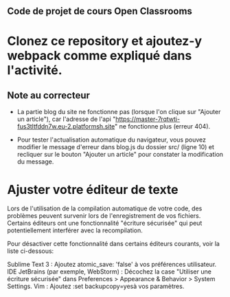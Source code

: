 ## Code de projet de cours Open Classrooms ##
Clonez ce repository et ajoutez-y webpack comme expliqué dans l'activité.
==========================================================================

## Note au correcteur ##

- La partie blog du site ne fonctionne pas (lorsque l'on clique sur "Ajouter un article"), car l'adresse de l'api "https://master-7rqtwti-fus3tltfddn7w.eu-2.platformsh.site" ne fonctionne plus (erreur 404).

- Pour tester l'actualisation automatique du navigateur, vous pouvez modifier le message d'erreur dans blog.js du dossier src/ (ligne 10) et recliquer sur le bouton "Ajouter un article" pour constater la modification du message.

Ajuster votre éditeur de texte
===============================
Lors de l'utilisation de la compilation automatique de votre code, des problèmes peuvent survenir lors de l'enregistrement de vos fichiers. Certains éditeurs ont une fonctionnalité "écriture sécurisée" qui peut potentiellement interférer avec la recompilation.

Pour désactiver cette fonctionnalité dans certains éditeurs courants, voir la liste ci-dessous:

Sublime Text 3 : Ajoutez atomic_save: 'false' à vos préférences utilisateur.
IDE JetBrains (par exemple, WebStorm) : Décochez la case "Utiliser une écriture sécurisée" dans Preferences > Appearance & Behavior > System Settings.
Vim : Ajoutez :set backupcopy=yesà vos paramètres.